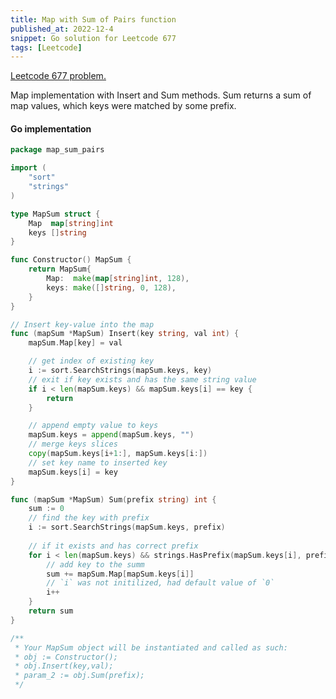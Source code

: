 ```yaml
---
title: Map with Sum of Pairs function
published_at: 2022-12-4
snippet: Go solution for Leetcode 677
tags: [Leetcode]
---
```


[Leetcode 677 problem.](https://leetcode.com/problems/map-sum-pairs/)

Map implementation with Insert and Sum methods.
Sum returns a sum of map values, which keys were matched by some prefix.

#### Go implementation

```go
package map_sum_pairs

import (
	"sort"
	"strings"
)

type MapSum struct {
	Map  map[string]int
	keys []string
}

func Constructor() MapSum {
	return MapSum{
		Map:  make(map[string]int, 128),
		keys: make([]string, 0, 128),
	}
}

// Insert key-value into the map
func (mapSum *MapSum) Insert(key string, val int) { 
	mapSum.Map[key] = val

	// get index of existing key
	i := sort.SearchStrings(mapSum.keys, key)
	// exit if key exists and has the same string value
	if i < len(mapSum.keys) && mapSum.keys[i] == key {
		return
	}

	// append empty value to keys
	mapSum.keys = append(mapSum.keys, "")
	// merge keys slices
	copy(mapSum.keys[i+1:], mapSum.keys[i:])
	// set key name to inserted key
	mapSum.keys[i] = key
}

func (mapSum *MapSum) Sum(prefix string) int {
	sum := 0
	// find the key with prefix
	i := sort.SearchStrings(mapSum.keys, prefix)
	
	// if it exists and has correct prefix
	for i < len(mapSum.keys) && strings.HasPrefix(mapSum.keys[i], prefix) {
		// add key to the summ
		sum += mapSum.Map[mapSum.keys[i]]
		// `i` was not initilized, had default value of `0`
		i++
	}
	return sum
}

/**
 * Your MapSum object will be instantiated and called as such:
 * obj := Constructor();
 * obj.Insert(key,val);
 * param_2 := obj.Sum(prefix);
 */

```

